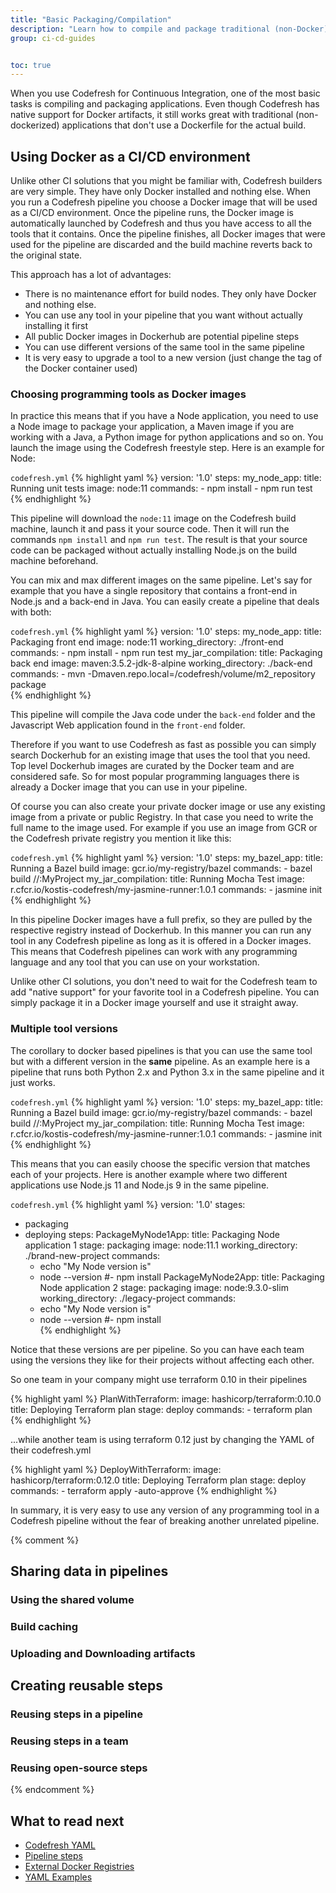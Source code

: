 ```yaml
---
title: "Basic Packaging/Compilation"
description: "Learn how to compile and package traditional (non-Docker) artifacts"
group: ci-cd-guides


toc: true
---
```


When you use Codefresh for Continuous Integration, one of the most basic tasks is compiling and packaging applications. Even though Codefresh has native support for Docker artifacts, it still works great with traditional (non-dockerized) applications that don't use a Dockerfile for the actual build.

## Using Docker as a CI/CD environment

Unlike other CI solutions that you might be familiar with, Codefresh builders are very simple. They have only Docker installed and nothing else. When you run a Codefresh pipeline you choose a Docker image that will be used as a CI/CD environment. Once the pipeline runs, the Docker image is automatically launched by Codefresh and thus you have access to all the tools that it contains. Once the pipeline finishes, all Docker images that were used for the pipeline are discarded and the build machine reverts back to the original state.

This approach has a lot of advantages:

 * There is no maintenance effort for build nodes. They only have Docker and nothing else.
 * You can use any tool in your pipeline that you want without actually installing it first
 * All public Docker images in Dockerhub are potential pipeline steps
 * You can use different versions of the same tool in the same pipeline
 * It is very easy to upgrade a tool to a new version (just change the tag of the Docker container used)

### Choosing programming tools as Docker images

In practice this means that if you have a Node application, you need to use a Node image to package your application, a Maven image if you are working with a Java, a Python image for python applications and so on. You launch the image using the Codefresh freestyle step. Here is an example for Node:

`codefresh.yml`
{% highlight yaml %}
version: '1.0'
steps:
  my_node_app:
    title: Running unit tests
    image: node:11
    commands:
     - npm install
     - npm run test
{% endhighlight %}

This pipeline will download the `node:11` image on the Codefresh build machine, launch it and pass it your source code. Then it will run the commands `npm install` and `npm run test`. The result is that your source code can be packaged without actually installing Node.js on the build machine beforehand.

You can mix and max different images on the same pipeline. Let's say for example that you have a single repository that contains a front-end in Node.js and a back-end in Java. You can easily create a pipeline that deals with both:

`codefresh.yml`
{% highlight yaml %}
version: '1.0'
steps:
  my_node_app:
    title: Packaging front end
    image: node:11
    working_directory: ./front-end
    commands:
     - npm install
     - npm run test
  my_jar_compilation:
    title: Packaging back end
    image: maven:3.5.2-jdk-8-alpine
    working_directory: ./back-end
    commands:
     - mvn -Dmaven.repo.local=/codefresh/volume/m2_repository package   
{% endhighlight %}

This pipeline will compile the Java code under the `back-end` folder and the Javascript Web application found in the `front-end` folder.

Therefore if you want to use Codefresh as fast as possible you can simply search Dockerhub for an existing image that uses the tool that you need. Top level Dockerhub images are curated by the Docker team and are considered safe. So for most popular programming languages there is already a Docker image that you can use in your pipeline.

Of course you can also create your private docker image or use any existing image from a private or public Registry. In that case you need to write the full name to the image used. For example if you use an image from GCR or the Codefresh private registry you mention it like this:

`codefresh.yml`
{% highlight yaml %}
version: '1.0'
steps:
  my_bazel_app:
    title: Running a Bazel build
    image: gcr.io/my-registry/bazel
    commands:
     - bazel build //:MyProject
  my_jar_compilation:
    title: Running Mocha Test
    image: r.cfcr.io/kostis-codefresh/my-jasmine-runner:1.0.1 
    commands:
     - jasmine init
{% endhighlight %}

In this pipeline Docker images have a full prefix, so they are pulled by the respective registry instead of Dockerhub.
In this manner you can run any tool in any Codefresh pipeline as long as it is offered in a Docker images. This means that Codefresh pipelines can work with any programming language and any tool that you can use on your workstation.

Unlike other CI solutions, you don't need to wait for the Codefresh team to add "native support" for your favorite tool in a Codefresh pipeline. You can simply package it in a Docker image yourself and use it straight away.

### Multiple tool versions

The corollary to docker based pipelines is that you can use the same tool but with a different version in the **same** pipeline.
As an example here is a pipeline that runs both Python 2.x and Python 3.x in the same pipeline and it just works.

`codefresh.yml`
{% highlight yaml %}
version: '1.0'
steps:
  my_bazel_app:
    title: Running a Bazel build
    image: gcr.io/my-registry/bazel
    commands:
     - bazel build //:MyProject
  my_jar_compilation:
    title: Running Mocha Test
    image: r.cfcr.io/kostis-codefresh/my-jasmine-runner:1.0.1 
    commands:
     - jasmine init
{% endhighlight %}

This means that you can easily choose the specific version that matches each of your projects. Here is another example
where two different applications use Node.js 11 and Node.js 9 in the same pipeline.

`codefresh.yml`
{% highlight yaml %}
version: '1.0'
stages:
 - packaging
 - deploying
steps:
  PackageMyNode1App:
    title: Packaging Node application 1
    stage: packaging
    image: node:11.1
    working_directory: ./brand-new-project
    commands:
      - echo "My Node version is"
      - node --version
      #- npm install
  PackageMyNode2App:
    title: Packaging Node application 2
    stage: packaging
    image: node:9.3.0-slim
    working_directory: ./legacy-project
    commands:
      - echo "My Node version is"
      - node --version
      #- npm install  
{% endhighlight %}

Notice that these versions are per pipeline. So you can have each team using the versions they like for their projects
without affecting each other.

So one team in your company might use terraform 0.10 in their pipelines


{% highlight yaml %}
  PlanWithTerraform:
    image: hashicorp/terraform:0.10.0
    title: Deploying Terraform plan
    stage: deploy
    commands:
      - terraform plan
{% endhighlight %}

...while another team is using terraform 0.12 just by changing the YAML of their codefresh.yml

{% highlight yaml %}
  DeployWithTerraform:
    image: hashicorp/terraform:0.12.0
    title: Deploying Terraform plan
    stage: deploy
    commands:
      - terraform apply -auto-approve 
{% endhighlight %}


In summary, it is very easy to use any version of any programming tool in a Codefresh pipeline without the fear of breaking 
another unrelated pipeline.

{% comment %} 

## Sharing data in pipelines

### Using the shared volume

### Build caching

### Uploading and Downloading artifacts

## Creating reusable steps

### Reusing steps in a pipeline

### Reusing steps in a team

### Reusing open-source steps

{% endcomment %}




## What to read next

* [Codefresh YAML]({{site.baseurl}}/docs/codefresh-yaml/what-is-the-codefresh-yaml/)
* [Pipeline steps]({{site.baseurl}}/docs/codefresh-yaml/steps/)
* [External Docker Registries]({{site.baseurl}}/docs/docker-registries/external-docker-registries/)
* [YAML Examples]({{site.baseurl}}/docs/yaml-examples/examples/)





